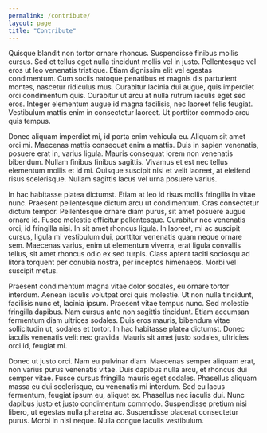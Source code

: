 ```yaml
---
permalink: /contribute/
layout: page
title: "Contribute"
---
```

Quisque blandit non tortor ornare rhoncus. Suspendisse finibus mollis cursus. Sed et tellus eget nulla tincidunt mollis vel in justo. Pellentesque vel eros ut leo venenatis tristique. Etiam dignissim elit vel egestas condimentum. Cum sociis natoque penatibus et magnis dis parturient montes, nascetur ridiculus mus. Curabitur lacinia dui augue, quis imperdiet orci condimentum quis. Curabitur ut arcu at nulla rutrum iaculis eget sed eros. Integer elementum augue id magna facilisis, nec laoreet felis feugiat. Vestibulum mattis enim in consectetur laoreet. Ut porttitor commodo arcu quis tempus.

Donec aliquam imperdiet mi, id porta enim vehicula eu. Aliquam sit amet orci mi. Maecenas mattis consequat enim a mattis. Duis in sapien venenatis, posuere erat in, varius ligula. Mauris consequat lorem non venenatis bibendum. Nullam finibus finibus sagittis. Vivamus et est nec tellus elementum mollis et id mi. Quisque suscipit nisi et velit laoreet, at eleifend risus scelerisque. Nullam sagittis lacus vel urna posuere varius.

In hac habitasse platea dictumst. Etiam at leo id risus mollis fringilla in vitae nunc. Praesent pellentesque dictum arcu ut condimentum. Cras consectetur dictum tempor. Pellentesque ornare diam purus, sit amet posuere augue ornare id. Fusce molestie efficitur pellentesque. Curabitur nec venenatis orci, id fringilla nisi. In sit amet rhoncus ligula. In laoreet, mi ac suscipit cursus, ligula mi vestibulum dui, porttitor venenatis quam neque ornare sem. Maecenas varius, enim ut elementum viverra, erat ligula convallis tellus, sit amet rhoncus odio ex sed turpis. Class aptent taciti sociosqu ad litora torquent per conubia nostra, per inceptos himenaeos. Morbi vel suscipit metus.

Praesent condimentum magna vitae dolor sodales, eu ornare tortor interdum. Aenean iaculis volutpat orci quis molestie. Ut non nulla tincidunt, facilisis nunc et, lacinia ipsum. Praesent vitae tempus nunc. Sed molestie fringilla dapibus. Nam cursus ante non sagittis tincidunt. Etiam accumsan fermentum diam ultrices sodales. Duis eros mauris, bibendum vitae sollicitudin ut, sodales et tortor. In hac habitasse platea dictumst. Donec iaculis venenatis velit nec gravida. Mauris sit amet justo sodales, ultricies orci id, feugiat mi.

Donec ut justo orci. Nam eu pulvinar diam. Maecenas semper aliquam erat, non varius purus venenatis vitae. Duis dapibus nulla arcu, et rhoncus dui semper vitae. Fusce cursus fringilla mauris eget sodales. Phasellus aliquam massa eu dui scelerisque, eu venenatis mi interdum. Sed eu lacus fermentum, feugiat ipsum eu, aliquet ex. Phasellus nec iaculis dui. Nunc dapibus justo et justo condimentum commodo. Suspendisse pretium nisi libero, ut egestas nulla pharetra ac. Suspendisse placerat consectetur purus. Morbi in nisi neque. Nulla congue iaculis vestibulum.